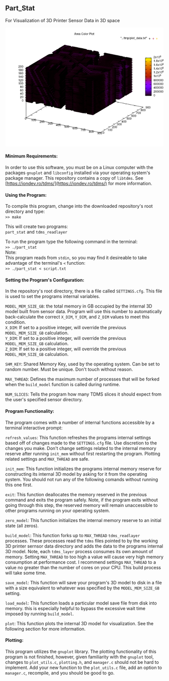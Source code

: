 ## Part_Stat  
For Visualization of 3D Printer Sensor Data in 3D space  

![Example Plot](pics/model.png)


#### Minimum Requirements:  
In order to use this software, you must be on a Linux computer with the packages `gnuplot` and `libconfig` installed via your operating system's package manager. This repository contains a copy of `libtdms`. See [https://iondev.ro/tdms/](https://iondev.ro/tdms/) for more information.

#### Using the Program:
To compile this program, change into the downloaded repository's root directory and type:  
`>> make`  

This will create two programs:  
`part_stat` and `tdms_readlayer`


To run the program type the following command in the terminal:  
`>> ./part_stat`  
Note:  
This program reads from `stdin`, so you may find it desireable to take advantage of the terminal's `<` function:  
`>> ./part_stat < script.txt`  

#### Setting the Program's Configuration:  
In the repository's root directory, there is a file called `SETTINGS.cfg`. This file is used to set the programs internal variables.

`MODEL_MEM_SIZE_GB`: the total memory in GB occupied by the internal 3D model built from sensor data. Program will use this number to automatically back-calculate the correct `X_DIM`, `Y_DIM`, and `Z_DIM` values to meet this condition.  
`X_DIM`: If set to a positive integer, will override the previous `MODEL_MEM_SIZE_GB` calculation.  
`Y_DIM`: If set to a positive integer, will override the previous `MODEL_MEM_SIZE_GB` calculation.  
`Z_DIM`: If set to a positive integer, will override the previous `MODEL_MEM_SIZE_GB` calculation.  

`SHM_KEY`: Shared Memory Key, used by the operating system. Can be set to random number. Must be unique. Don't touch without reason.  

`MAX_THREAD`: Defines the maximum number of processes that will be forked when the `build_model` function is called during runtime.  

`NUM_SLICES`: Tells the program how many TDMS slices it should  expect from the user's specified sensor directory.  

#### Program Functionality:  
The program comes with a number of internal functions accessible by a terminal interactive prompt:  

`refresh_values`: This function refreshes the programs internal settings based off of changes made to the `SETTINGS.cfg` file. Use discretion to the changes you make. Don't change settings related to the internal memory reserve after running `init_mem` without first restarting the program. Plotting related settings and `MAX_THREAD` are safe.  

`init_mem`: This function initializes the programs internal memory reserve for constructing its internal 3D model by asking for it from the operating system. You should not run any of the following comands without running this one first.  

`exit`: This function deallocates the memory reserved in the previous command and exits the program safely. Note, if the program exits without going through this step, the reserved memory will remain unaccessible to other programs running on your operating system.  

`zero_model`: This function initializes the internal memory reserve to an initial state (all zeros).  

`build_model`: This function forks up to `MAX_THREAD` `tdms_readlayer` processes. These processes read the `tdms` files pointed to by the working 3D printer sernsor data directory and adds the data to the programs internal 3D model. Note, each `tdms_layer` process consumes its own amount of memory. Setting `MAX_THREAD` to too high a value will cause very high memory consumption at performance cost. I recommend settings `MAX_THREAD` to a value no greater than the number of cores on your CPU. This build process will take some time.  

`save_model`: This function will save your program's 3D model to disk in a file with a size equivalent to whatever was specified by the `MODEL_MEM_SIZE_GB` setting.  

`load_model`: This function loads a particular model save file from disk into memory. this is especially helpful to bypass the excessive wait time imposed by running `build_model`.  

`plot`: This function plots the internal 3D model for visualization. See the following section for more information.  

#### Plotting:  
This program utilizes the `gnuplot` library. The plotting functionality of this program is not finished, however, given familiarity with the `gnuplot` tool, changes to `plot_utils.c`, `plotting.h`, and `manager.c` should not be hard to implement. Add your new function to the `plot_utils.c` file, add an option to `manager.c`, recompile, and you should be good to go.
